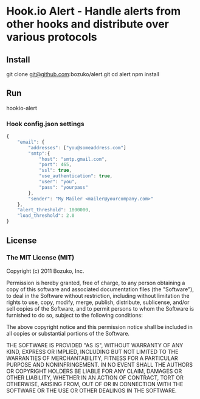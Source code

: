 # Hook.io Alert - Handle alerts from other hooks and distribute over various protocols

## Install
git clone git@github.com:bozuko/alert.git
cd alert
npm install

## Run
hookio-alert

### Hook config.json settings

```js
{
    "email": {
        "addresses": ["you@someaddress.com"]
        "smtp":{
            "host": "smtp.gmail.com",
            "port": 465,
            "ssl": true,
            "use_authentication": true,
            "user": "you",
            "pass": "yourpass"
        },
        "sender": "My Mailer <mailer@yourcompany.com>"
    },
    "alert_threshold": 1800000,
    "load_threshold": 2.0
}
```
## License

### The MIT License (MIT)

Copyright (c) 2011 Bozuko, Inc.

Permission is hereby granted, free of charge, to any person obtaining a copy of this software and associated documentation files (the "Software"), to deal in the Software without restriction, including without limitation the rights to use, copy, modify, merge, publish, distribute, sublicense, and/or sell copies of the Software, and to permit persons to whom the Software is furnished to do so, subject to the following conditions:

The above copyright notice and this permission notice shall be included in all copies or substantial portions of the Software.

THE SOFTWARE IS PROVIDED "AS IS", WITHOUT WARRANTY OF ANY KIND, EXPRESS OR IMPLIED, INCLUDING BUT NOT LIMITED TO THE WARRANTIES OF MERCHANTABILITY, FITNESS FOR A PARTICULAR PURPOSE AND NONINFRINGEMENT. IN NO EVENT SHALL THE AUTHORS OR COPYRIGHT HOLDERS BE LIABLE FOR ANY CLAIM, DAMAGES OR OTHER LIABILITY, WHETHER IN AN ACTION OF CONTRACT, TORT OR OTHERWISE, ARISING FROM, OUT OF OR IN CONNECTION WITH THE SOFTWARE OR THE USE OR OTHER DEALINGS IN THE SOFTWARE.